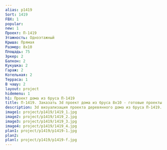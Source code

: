 ```yaml
---
alias: p1419
Sort: 1419
FBX: 1
popular: 
new: 1
Проект: П-1419
Этажность: Одноэтажный
Крыша: Прямая
Размер: 8х10
Площадь: 75
Эркер: 2
Балкон: 2
Кукушка: 2
Гараж: 2
Котельная: 2
Терраса: 1
В чашу: 2
layout: project
hidemenu: 1
h1: Проект дома из бруса П-1419
title: П-1419. Заказать 3d проект дома из бруса 8х10 - готовые проекты
description: 3d визуализация проекта деревянного дома из бруса П-1419. Площадь 75 м2, размер 8х10. Вы можете внести любые изменения в проект.
image1: project/p1419/1419_1.jpg
image2: project/p1419/1419_2.jpg
image3: project/p1419/1419_3.jpg
image4: project/p1419/1419_4.jpg
plan1: project/p1419/p1419-1.jpg
plan2: 
planl: project/p1419/p1419-f.jpg
---
```

